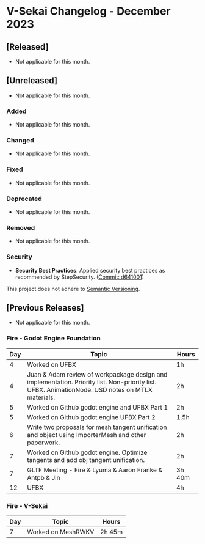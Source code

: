 # V-Sekai Changelog - December 2023

## [Released]

- Not applicable for this month.

## [Unreleased]

- Not applicable for this month.

### Added

- Not applicable for this month.

### Changed

- Not applicable for this month.

### Fixed

- Not applicable for this month.

### Deprecated

- Not applicable for this month.

### Removed

- Not applicable for this month.

### Security

- **Security Best Practices**: Applied security best practices as recommended by StepSecurity. ([Commit: d641001](https://github.com/V-Sekai/v-sekai-game/commit/d641001))

This project does not adhere to [Semantic Versioning](https://semver.org/spec/v2.0.0.html).

## [Previous Releases]

- Not applicable for this month.

### Fire - Godot Engine Foundation

| Day | Topic                                                                                                                                            | Hours  |
| --- | ------------------------------------------------------------------------------------------------------------------------------------------------ | ------ |
| 4   | Worked on UFBX                                                                                                                                   | 1h     |
| 4   | Juan & Adam review of workpackage design and implementation. Priority list. Non-priority list. UFBX. AnimationNode. USD notes on MTLX materials. | 2h     |
| 5   | Worked on Github godot engine and UFBX Part 1                                                                                                    | 2h     |
| 5   | Worked on Github godot engine UFBX Part 2                                                                                                        | 1.5h   |
| 6   | Write two proposals for mesh tangent unification and object using ImporterMesh and other paperwork.                                              | 2h     |
| 7   | Worked on Github godot engine. Optimize tangents and add obj tangent unification.                                                                | 2h     |
| 7   | GLTF Meeting - Fire & Lyuma & Aaron Franke & Antpb & Jin                                                                                         | 3h 40m |
| 12   | UFBX                                                                                         | 4h |

### Fire - V-Sekai

| Day | Topic              | Hours  |
| --- | ------------------ | ------ |
| 7   | Worked on MeshRWKV | 2h 45m |
